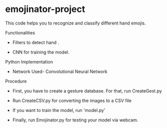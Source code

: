 # emojinator-project
This code helps you to recognize and classify different hand emojis.

Functionalities

- Filters to detect hand .

- CNN for training the model.

Python Implementation

- Network Used- Convolutional Neural Network

Procedure

- First, you have to create a gesture database. For that, run CreateGest.py

- Run CreateCSV.py for converting the images to a CSV file

- If you want to train the model, run 'model.py'

- Finally, run Emojinator.py for testing your model via webcam.
